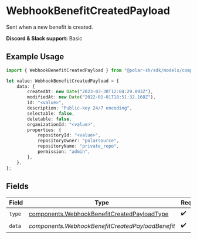 # WebhookBenefitCreatedPayload

Sent when a new benefit is created.

**Discord & Slack support:** Basic

## Example Usage

```typescript
import { WebhookBenefitCreatedPayload } from "@polar-sh/sdk/models/components";

let value: WebhookBenefitCreatedPayload = {
    data: {
        createdAt: new Date("2023-03-30T12:04:29.893Z"),
        modifiedAt: new Date("2022-01-01T18:51:32.168Z"),
        id: "<value>",
        description: "Public-key 24/7 encoding",
        selectable: false,
        deletable: false,
        organizationId: "<value>",
        properties: {
            repositoryId: "<value>",
            repositoryOwner: "polarsource",
            repositoryName: "private_repo",
            permission: "admin",
        },
    },
};
```

## Fields

| Field                                                                                                      | Type                                                                                                       | Required                                                                                                   | Description                                                                                                |
| ---------------------------------------------------------------------------------------------------------- | ---------------------------------------------------------------------------------------------------------- | ---------------------------------------------------------------------------------------------------------- | ---------------------------------------------------------------------------------------------------------- |
| `type`                                                                                                     | [components.WebhookBenefitCreatedPayloadType](../../models/components/webhookbenefitcreatedpayloadtype.md) | :heavy_check_mark:                                                                                         | N/A                                                                                                        |
| `data`                                                                                                     | *components.WebhookBenefitCreatedPayloadBenefit*                                                           | :heavy_check_mark:                                                                                         | N/A                                                                                                        |